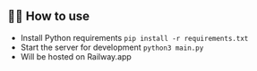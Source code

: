 ## 💁‍♀️ How to use

- Install Python requirements `pip install -r requirements.txt`
- Start the server for development `python3 main.py`
- Will be hosted on Railway.app 
